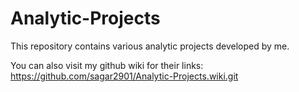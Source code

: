 # Analytic-Projects
This repository contains various analytic projects developed by me.

You can also visit my github wiki for their links: https://github.com/sagar2901/Analytic-Projects.wiki.git
